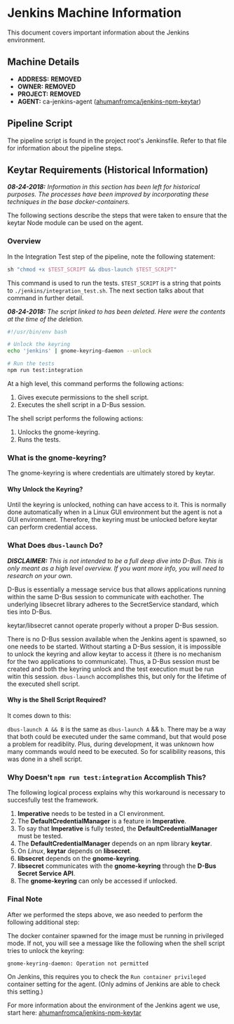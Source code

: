 # Jenkins Machine Information

This document covers important information about the Jenkins environment.

## Machine Details

- **ADDRESS:** **REMOVED**
- **OWNER:**  **REMOVED**
- **PROJECT:** **REMOVED**
- **AGENT:** ca-jenkins-agent ([ahumanfromca/jenkins-npm-keytar])


## Pipeline Script

The pipeline script is found in the project root's Jenkinsfile. Refer to that file for information about the pipeline steps.

## Keytar Requirements (Historical Information)

***08-24-2018:** Information in this section has been left for historical purposes. The processes have been improved by incorporating these techniques in the base docker-containers.*

The following sections describe the steps that were taken to ensure that the keytar Node module can be used on the agent.

### Overview
In the Integration Test step of the pipeline, note the following statement:

```groovy
sh "chmod +x $TEST_SCRIPT && dbus-launch $TEST_SCRIPT"
```

This command is used to run the tests. `$TEST_SCRIPT` is a string that points to `./jenkins/integration_test.sh`. The next section talks about that command in further detail.

***08-24-2018:** The script linked to has been deleted. Here were the contents at the time of the deletion.*

```bash
#!/usr/bin/env bash

# Unlock the keyring
echo 'jenkins' | gnome-keyring-daemon --unlock

# Run the tests
npm run test:integration
```

At a high level, this command performs the following actions: 

1. Gives execute permissions to the shell script.
2. Executes the shell script in a D-Bus session.

The shell script performs the following actions: 

1. Unlocks the gnome-keyring.
2. Runs the tests.

### What is the gnome-keyring?

The gnome-keyring is where credentials are ultimately stored by keytar.

#### Why Unlock the Keyring? 

Until the keyring is unlocked, nothing can have access to it. This is normally done automatically when in a Linux GUI environment but the agent is not a GUI environment. Therefore, the keyring must be unlocked before keytar can perform credential access. 

### What Does `dbus-launch` Do?

***DISCLAIMER:** This is not intended to be a full deep dive into D-Bus. This is only meant as a high level overview. If you want more info, you will need to research on your own.*

D-Bus is essentially a message service bus that allows applications running within the same D-Bus session to communicate with eachother. The underlying libsecret library adheres to the SecretService standard, which ties into D-Bus. 

keytar/libsecret cannot operate properly without a proper D-Bus session.

There is no D-Bus session available when the Jenkins agent is spawned, so one needs to be started. Without starting a D-Bus session, it is impossible to unlock the keyring and allow keytar to access it (there is no mechanism for the two applications to communicate). Thus, a D-Bus session must be created and both the keyring unlock and the test execution must be run witin this session. `dbus-launch` accomplishes this, but only for the lifetime of the executed shell script.

#### Why is the Shell Script Required?

It comes down to this:

`dbus-launch A && B` is the same as `dbus-launch A` && `b`. There may be a way that both could be executed under the same command, but that would pose a problem for readiblity. Plus, during development, it was unknown how many commands would need to be executed. So for scalibility reasons, this was done in a shell script.

### Why Doesn't `npm run test:integration` Accomplish This?

The following logical process explains why this workaround is necessary to succesfully test the framework.

1. **Imperative** needs to be tested in a CI environment.
2. The **DefaultCredentialManager** is a feature in **Imperative**.
3. To say that **Imperative** is fully tested, the **DefaultCredentialManager** must be tested.
4. The **DefaultCredentialManager** depends on an npm library **keytar**.
5. On *Linux*, **keytar** depends on **libsecret**.
6. **libsecret** depends on the **gnome-keyring**.
7. **libsecret** communicates with the **gnome-keyring** through the **D-Bus Secret Service API**.
8. The **gnome-keyring** can only be accessed if unlocked.

### Final Note

After we performed the steps above, we aso needed to perform the following additional step:

The docker container spawned for the image must be running in privileged mode. If not, you will see a message like the following when the shell script tries to unlock the keyring:

```
gnome-keyring-daemon: Operation not permitted
```

On Jenkins, this requires you to check the `Run container privileged` container setting for the agent. (Only admins of Jenkins are able to check this setting.)

For more information about the environment of the Jenkins agent we use, start here: [ahumanfromca/jenkins-npm-keytar]


[ahumanfromca/jenkins-npm-keytar]: https://hub.docker.com/r/ahumanfromca/jenkins-npm-keytar/
[imperative]: **REMOVED**
[imperative-blue-ocean]: **REMOVED**
